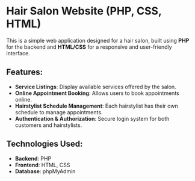 # Hair Salon Website (PHP, CSS, HTML)

This is a simple web application designed for a hair salon, built using **PHP** for the backend and **HTML/CSS** for a responsive and user-friendly interface.

## Features:
- **Service Listings**: Display available services offered by the salon.
- **Online Appointment Booking**: Allows users to book appointments online.
- **Hairstylist Schedule Management**: Each hairstylist has their own schedule to manage appointments.
- **Authentication & Authorization**: Secure login system for both customers and hairstylists.

## Technologies Used:
- **Backend**: PHP
- **Frontend**: HTML, CSS
- **Database**: phpMyAdmin
